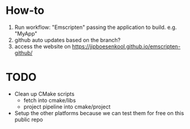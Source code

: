 # How-to
1. Run workflow: "Emscripten" passing the application to build. e.g. "MyApp"
2. github auto updates based on the branch?
3. access the website on https://jipboesenkool.github.io/emscripten-github/

# TODO
- Clean up CMake scripts
  - fetch into cmake/libs
  - project pipeline into cmake/project
- Setup the other platforms because we can test them for free on this public repo